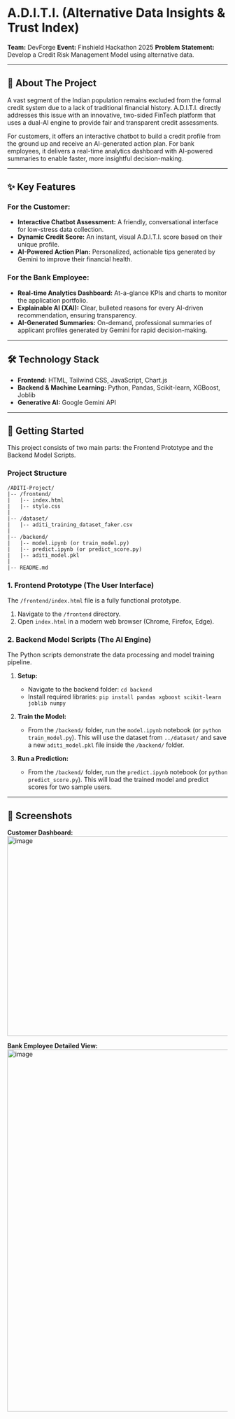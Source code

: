 # A.D.I.T.I. (Alternative Data Insights & Trust Index)

**Team:** DevForge
**Event:** Finshield Hackathon 2025
**Problem Statement:** Develop a Credit Risk Management Model using alternative data.

---

## 📖 About The Project

A vast segment of the Indian population remains excluded from the formal credit system due to a lack of traditional financial history. A.D.I.T.I. directly addresses this issue with an innovative, two-sided FinTech platform that uses a dual-AI engine to provide fair and transparent credit assessments.

For customers, it offers an interactive chatbot to build a credit profile from the ground up and receive an AI-generated action plan. For bank employees, it delivers a real-time analytics dashboard with AI-powered summaries to enable faster, more insightful decision-making.

---

## ✨ Key Features

### For the Customer:
* **Interactive Chatbot Assessment:** A friendly, conversational interface for low-stress data collection.
* **Dynamic Credit Score:** An instant, visual A.D.I.T.I. score based on their unique profile.
* **AI-Powered Action Plan:** Personalized, actionable tips generated by Gemini to improve their financial health.

### For the Bank Employee:
* **Real-time Analytics Dashboard:** At-a-glance KPIs and charts to monitor the application portfolio.
* **Explainable AI (XAI):** Clear, bulleted reasons for every AI-driven recommendation, ensuring transparency.
* **AI-Generated Summaries:** On-demand, professional summaries of applicant profiles generated by Gemini for rapid decision-making.

---

## 🛠️ Technology Stack

* **Frontend:** HTML, Tailwind CSS, JavaScript, Chart.js
* **Backend & Machine Learning:** Python, Pandas, Scikit-learn, XGBoost, Joblib
* **Generative AI:** Google Gemini API

---

## 🚀 Getting Started

This project consists of two main parts: the Frontend Prototype and the Backend Model Scripts.

### Project Structure

```
/ADITI-Project/
|-- /frontend/
|   |-- index.html
|   |-- style.css
|
|-- /dataset/
|   |-- aditi_training_dataset_faker.csv
|
|-- /backend/
|   |-- model.ipynb (or train_model.py)
|   |-- predict.ipynb (or predict_score.py)
|   |-- aditi_model.pkl
|
|-- README.md
```

### 1. Frontend Prototype (The User Interface)

The `/frontend/index.html` file is a fully functional prototype.
1.  Navigate to the `/frontend` directory.
2.  Open `index.html` in a modern web browser (Chrome, Firefox, Edge).

### 2. Backend Model Scripts (The AI Engine)

The Python scripts demonstrate the data processing and model training pipeline.

1.  **Setup:**
    * Navigate to the backend folder: `cd backend`
    * Install required libraries: `pip install pandas xgboost scikit-learn joblib numpy`

2.  **Train the Model:**
    * From the `/backend/` folder, run the `model.ipynb` notebook (or `python train_model.py`). This will use the dataset from `../dataset/` and save a new `aditi_model.pkl` file inside the `/backend/` folder.

3.  **Run a Prediction:**
    * From the `/backend/` folder, run the `predict.ipynb` notebook (or `python predict_score.py`). This will load the trained model and predict scores for two sample users.

---
## 📸 Screenshots

**Customer Dashboard:**
<img width="913" height="456" alt="image" src="https://github.com/user-attachments/assets/fed9becf-5f65-4d79-a989-33be8726b332" />

**Bank Employee Detailed View:**
<img width="975" height="827" alt="image" src="https://github.com/user-attachments/assets/3d14b433-2362-4b79-9d7f-dfa880dde667" />
